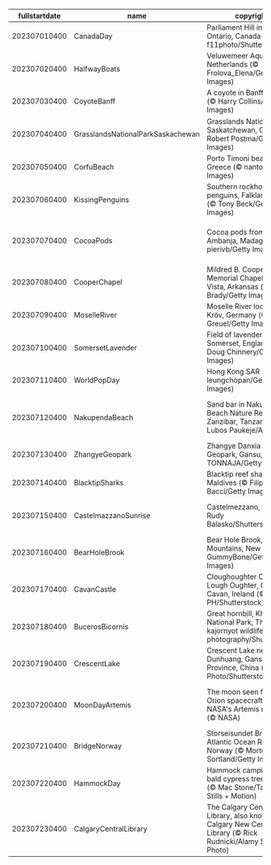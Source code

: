 |fullstartdate|name|copyright|title|image|
|--|--|--|--|--|
202307010400|CanadaDay|Parliament Hill in Ottawa, Ontario, Canada (© f11photo/Shutterstock)|Happy Canada Day!|![](/en-CA/2023/07/202307010400CanadaDay.jpg)|
202307020400|HalfwayBoats|Veluwemeer Aqueduct, Netherlands (© Frolova_Elena/Getty Images)|We're halfway there|![](/en-CA/2023/07/202307020400HalfwayBoats.jpg)|
202307030400|CoyoteBanff|A coyote in Banff, Canada (© Harry Collins/Getty Images)|Hot enough to howl|![](/en-CA/2023/07/202307030400CoyoteBanff.jpg)|
202307040400|GrasslandsNationalParkSaskachewan|Grasslands National Park, Saskatchewan, Canada (© Robert Postma/Getty Images)|The grass looks greener on this side|![](/en-CA/2023/07/202307040400GrasslandsNationalParkSaskachewan.jpg)|
202307050400|CorfuBeach|Porto Timoni beach, Corfu, Greece (© nantonov/Getty Images)|Pick your paradise|![](/en-CA/2023/07/202307050400CorfuBeach.jpg)|
202307060400|KissingPenguins|Southern rockhopper penguins, Falkland Islands (© Tony Beck/Getty Images)|A peck between penguins|![](/en-CA/2023/07/202307060400KissingPenguins.jpg)|
202307070400|CocoaPods|Cocoa pods from Ambanja, Madagascar (© pierivb/Getty Images)|A chocolate lover's favourite fruit|![](/en-CA/2023/07/202307070400CocoaPods.jpg)|
202307080400|CooperChapel|Mildred B. Cooper Memorial Chapel, Bella Vista, Arkansas (© Eddie Brady/Getty Images)|Sanctuary among the trees|![](/en-CA/2023/07/202307080400CooperChapel.jpg)|
202307090400|MoselleRiver|Moselle River loop near Kröv, Germany (© Jorg Greuel/Getty Images)|Staying in the loop|![](/en-CA/2023/07/202307090400MoselleRiver.jpg)|
202307100400|SomersetLavender|Field of lavender, Somerset, England (© Doug Chinnery/Getty Images)|A scented sea of purple|![](/en-CA/2023/07/202307100400SomersetLavender.jpg)|
202307110400|WorldPopDay|Hong Kong SAR (© leungchopan/Getty Images)|A sea of humanity|![](/en-CA/2023/07/202307110400WorldPopDay.jpg)|
202307120400|NakupendaBeach|Sand bar in Nakupenda Beach Nature Reserve, Zanzibar, Tanzania  (© Lubos Paukeje/Alamy)|The world's most exclusive beach?|![](/en-CA/2023/07/202307120400NakupendaBeach.jpg)|
202307130400|ZhangyeGeopark|Zhangye Danxia National Geopark, Gansu, China (© TONNAJA/Getty Images)|Walking a rocky rainbow|![](/en-CA/2023/07/202307130400ZhangyeGeopark.jpg)|
202307140400|BlacktipSharks|Blacktip reef sharks, Maldives (© Filippo Bacci/Getty Images)|A shiver of sharks on the hunt|![](/en-CA/2023/07/202307140400BlacktipSharks.jpg)|
202307150400|CastelmazzanoSunrise|Castelmezzano, Italy (© Rudy Balasko/Shutterstock)|A postcard-perfect landscape|![](/en-CA/2023/07/202307150400CastelmazzanoSunrise.jpg)|
202307160400|BearHoleBrook|Bear Hole Brook, Catskill Mountains, New York (© GummyBone/Getty Images)|Babbling on and on|![](/en-CA/2023/07/202307160400BearHoleBrook.jpg)|
202307170400|CavanCastle|Cloughoughter Castle in Lough Oughter, County Cavan, Ireland (© 4H4 PH/Shutterstock)|A time-worn medieval marvel|![](/en-CA/2023/07/202307170400CavanCastle.jpg)|
202307180400|BucerosBicornis|Great hornbill, Khao Yai National Park, Thailand (© kajornyot wildlife photography/Shutterstock)|This bird is peak beak|![](/en-CA/2023/07/202307180400BucerosBicornis.jpg)|
202307190400|CrescentLake|Crescent Lake near Dunhuang, Gansu Province, China (© R7 Photo/Shutterstock)|This lake is no mirage|![](/en-CA/2023/07/202307190400CrescentLake.jpg)|
202307200400|MoonDayArtemis|The moon seen from the Orion spacecraft of NASA's Artemis mission (© NASA)|Celebrating our looming lunar neighbour|![](/en-CA/2023/07/202307200400MoonDayArtemis.jpg)|
202307210400|BridgeNorway|Storseisundet Bridge, Atlantic Ocean Road, Norway (© Morten Falch Sortland/Getty Images)|Connecting the dots|![](/en-CA/2023/07/202307210400BridgeNorway.jpg)|
202307220400|HammockDay|Hammock camping in a bald cypress tree, Florida (© Mac Stone/Tandem Stills + Motion)|Want to hang out?|![](/en-CA/2023/07/202307220400HammockDay.jpg)|
202307230400|CalgaryCentralLibrary|The Calgary Central Library, also known as the Calgary New Central Library (© Rick Rudnicki/Alamy Stock Photo)|Books are man's best friend|![](/en-CA/2023/07/202307230400CalgaryCentralLibrary.jpg)|
